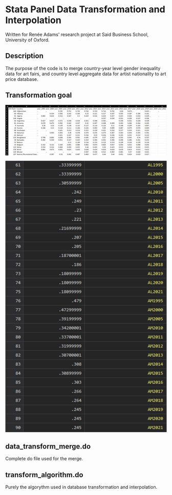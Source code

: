 # Stata Panel Data Transformation and Interpolation
Written for Renée Adams' research project at Said Business School, University of Oxford.

## Description
The purpose of the code is to merge country-year level gender inequality data for art fairs, and country level aggregate data for artist nationality to art price database.

## Transformation goal
![Original format](original_format.png)


![Original format](transformed_format.png)

## data_transform_merge.do
Complete do file used for the merge.
## transform_algorithm.do
Purely the algorythm used in database transformation and interpolation.
